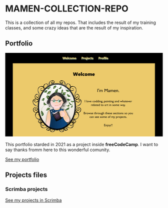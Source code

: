 # MAMEN-COLLECTION-REPO
<p>This is a collection of all my repos. That includes the result of my training classes, and some crazy ideas that are the result of my inspiration.
<h2>Portfolio</h2>

<a href="https://amapola-negra.github.io/Portfolio/#profile" target="_blank"><img src="images/PARA-PORTFOLIO.PNG"></a>
<br>
<p>This portfolio starded in 2021 as a project inside <strong>freeCodeCamp</strong>. I want to say thanks fromm here to this wonderful comunity.</p>
<a href="https://amapola-negra.github.io/Portfolio/#profile" target="_blank">See my portfolio</a>

<h2>Projects files</h2>
<h3>Scrimba projects</h3>
<a href="https://github.com/Amapola-Negra/Scrimba-Projects-Repo">See my projects in Scrimba</a>
